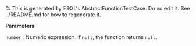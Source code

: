 % This is generated by ESQL's AbstractFunctionTestCase. Do no edit it. See ../README.md for how to regenerate it.

**Parameters**

`number`
:   Numeric expression. If `null`, the function returns `null`.

